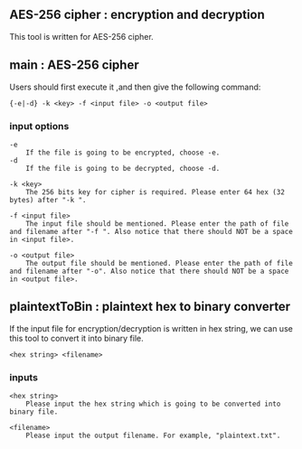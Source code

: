 ## AES-256 cipher : encryption and decryption
This tool is written for AES-256 cipher.
## main : AES-256 cipher
Users should first execute it ,and then give the following command:

`{-e|-d} -k <key> -f <input file> -o <output file>`

### input options
	-e
		If the file is going to be encrypted, choose -e.
	-d
		If the file is going to be decrypted, choose -d.

	-k <key>
		The 256 bits key for cipher is required. Please enter 64 hex (32 bytes) after "-k ".

	-f <input file>
		The input file should be mentioned. Please enter the path of file and filename after "-f ". Also notice that there should NOT be a space in <input file>. 
	
	-o <output file>
		The output file should be mentioned. Please enter the path of file and filename after "-o". Also notice that there should NOT be a space in <output file>. 

## plaintextToBin : plaintext hex to binary converter
If the input file for encryption/decryption is written in hex string, we can use this tool to convert it into binary file.

`<hex string> <filename>`

### inputs
	<hex string>
		Please input the hex string which is going to be converted into binary file. 
	
	<filename>
		Please input the output filename. For example, "plaintext.txt".
